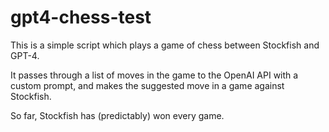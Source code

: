 # gpt4-chess-test

This is a simple script which plays a game of chess between Stockfish and GPT-4.

It passes through a list of moves in the game to the OpenAI API with a custom
prompt, and makes the suggested move in a game against Stockfish.

So far, Stockfish has (predictably) won every game.
